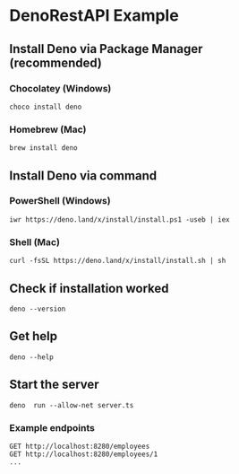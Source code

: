 # DenoRestAPI Example


## Install Deno via Package Manager (recommended)

### Chocolatey (Windows)
```
choco install deno
```

### Homebrew (Mac)
```
brew install deno
```

## Install Deno via command

### PowerShell (Windows)
```
iwr https://deno.land/x/install/install.ps1 -useb | iex
```

### Shell (Mac)
```
curl -fsSL https://deno.land/x/install/install.sh | sh
```

## Check if installation worked
```
deno --version
```

## Get help
```
deno --help
```

## Start the server
```
deno  run --allow-net server.ts
```

### Example endpoints
```
GET http://localhost:8280/employees
GET http://localhost:8280/employees/1
...

```